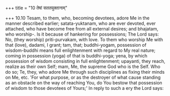 +++
title = "10 तेषां सततयुक्तानाम्"

+++
10.10 Tesam, to them, who, becoming devotees, adore Me in the manner
described earlier; satata-yuktanam, who are ever devoted, ever attached,
who have become free from all external desires; and bhajatam, who
worship-. Is it because of hankering for possessions; The Lord says: No,
(they worship) priti-purvakam, with love. To them who worship Me with
that (love), dadami, I grant; tam, that; buddhi-yogam, possession of
wisdom-buddhi means full enlightenment with regard to My real nature;
coming in possession (yoga) of that is buddhi-yoga; yena, by which
possession of wisdom consisting in full enlightenment; upayanti, they
reach, realize as their own Self; mam, Me, the supreme God who is the
Self. Who do so; Te, they, who adore Me through such disciplines as
fixing their minds on Me, etc. 'For what purpose, or as the destroyer of
what cause standing as an obstacle on the way of reaching You, do You
bestow that possession of wisdom to those devotees of Yours;' In reply
to such a ery the Lord says:
